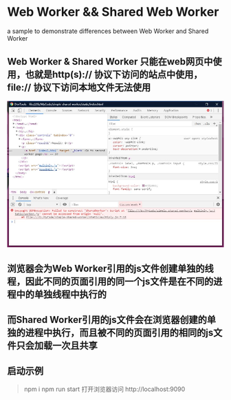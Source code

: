 # Web Worker && Shared Web Worker
a sample to demonstrate differences between Web Worker and Shared Worker

## Web Worker & Shared Worker 只能在web网页中使用，也就是http(s):// 协议下访问的站点中使用，file:// 协议下访问本地文件无法使用
![错误示例](/refs/error.jpg)

## 浏览器会为Web Worker引用的js文件创建单独的线程，因此不同的页面引用的同一个js文件是在不同的进程中的单独线程中执行的
## 而Shared Worker引用的js文件会在浏览器创建的单独的进程中执行，而且被不同的页面引用的相同的js文件只会加载一次且共享

## 启动示例
> npm i
> npm run start
> 打开浏览器访问 http://localhost:9090

